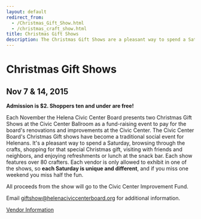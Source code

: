 ```yaml
---
layout: default
redirect_from:
  - /Christmas_Gift_Show.html
  - /christmas_craft_show.html
title: Christmas Gift Shows
description: The Christmas Gift Shows are a pleasant way to spend a Saturday, browsing through the crafts, shopping for that special Christmas gift, visiting with friends and neighbors, and enjoying refreshments or lunch at the snack bar.
---
```


# Christmas Gift Shows

## Nov 7 & 14, 2015

**Admission is $2. Shoppers ten and under are free!**

Each November the Helena Civic Center Board presents two Christmas Gift Shows at the Civic Center Ballroom as a fund-raising event to pay for the board's renovations and improvements at the Civic Center.  The Civic Center Board's Christmas Gift shows have become a traditional social event for Helenans.  It's a pleasant way to spend a Saturday, browsing through the crafts, shopping for that special Christmas gift, visiting with friends and neighbors, and enjoying refreshments or lunch at the snack bar. Each show features over 80 crafters.  Each vendor is only allowed to exhibit in one of the shows, so **each Saturday is unique and different**, and if you miss one weekend you miss half the fun.

All proceeds from the show will go to the Civic Center Improvement Fund.

Email <giftshow@helenaciviccenterboard.org> for additional information.

<p><a class="btn btn-primary" href="vendors/" role="button">Vendor Information</a></p>
